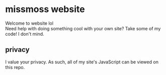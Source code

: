 # missmoss website
Welcome to website lol  
Need help with doing something cool with your own site? Take some of my code! I don't mind.  
## privacy
I value your privacy. As such, all of my site's JavaScript can be viewed on this repo.

